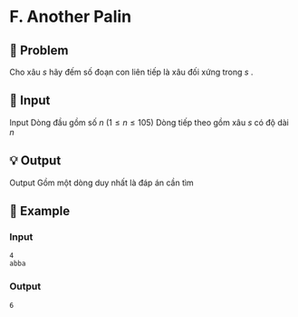 # F. Another Palin

## 📖 Problem

Cho xâu
$s$
hãy đếm số đoạn con liên tiếp là xâu đối xứng trong
$s$
.


## 🧩 Input

Input
Dòng đầu gồm số
$n$
$(1 ≤n≤ 105)$
Dòng tiếp theo gồm xâu
$s$
có độ dài
$n$


## 💡 Output

Output
Gồm một dòng duy nhất là đáp án cần tìm


## 🧠 Example

### Input

```text
4
abba
```

### Output

```text
6
```


